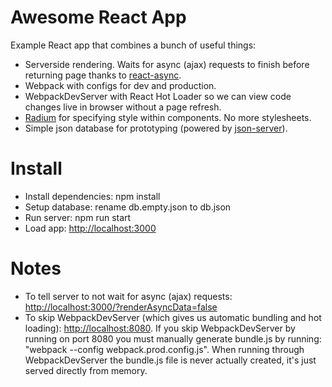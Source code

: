 # Awesome React App

Example React app that combines a bunch of useful things:

- Serverside rendering. Waits for async (ajax) requests to finish before returning page thanks to [react-async](https://github.com/andreypopp/react-async).
- Webpack with configs for dev and production.
- WebpackDevServer with React Hot Loader so we can view code changes live in browser without a page refresh.
- [Radium](https://github.com/FormidableLabs/radium) for specifying style within components. No more stylesheets.
- Simple json database for prototyping (powered by [json-server](https://github.com/typicode/json-server)).

# Install

- Install dependencies: npm install
- Setup database: rename db.empty.json to db.json
- Run server: npm run start
- Load app: [http://localhost:3000](http://localhost:3000)

# Notes

- To tell server to not wait for async (ajax) requests: [http://localhost:3000/?renderAsyncData=false](http://localhost:3000/?renderAsyncData=false)
- To skip WebpackDevServer (which gives us automatic bundling and hot loading): [http://localhost:8080](http://localhost:8080). If you skip WebpackDevServer by running on port 8080 you must manually generate bundle.js by running: "webpack --config webpack.prod.config.js". When running through WebpackDevServer the bundle.js file is never actually created, it's just served directly from memory.
